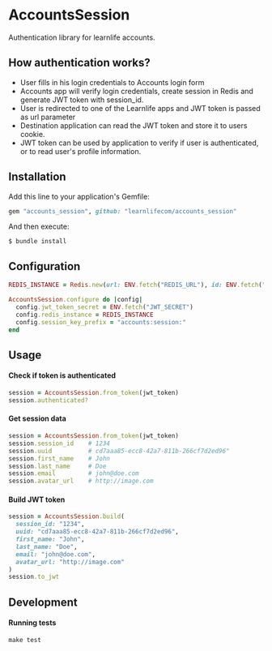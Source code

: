 # AccountsSession

Authentication library for learnlife accounts.

## How authentication works?

- User fills in his login credentials to Accounts login form
- Accounts app will verify login credentials, create session in Redis and generate JWT token with session_id.
- User is redirected to one of the Learnlife apps and JWT token is passed as url parameter
- Destination application can read the JWT token and store it to users cookie.
- JWT token can be used by application to verify if user is authenticated, or to read user's profile information.


## Installation

Add this line to your application's Gemfile:

```ruby
gem "accounts_session", github: "learnlifecom/accounts_session"
```

And then execute:

    $ bundle install


## Configuration

```ruby
REDIS_INSTANCE = Redis.new(url: ENV.fetch("REDIS_URL"), id: ENV.fetch("APP_NAME"))

AccountsSession.configure do |config|
  config.jwt_token_secret = ENV.fetch("JWT_SECRET")
  config.redis_instance = REDIS_INSTANCE
  config.session_key_prefix = "accounts:session:"
end
```

## Usage

#### Check if token is authenticated
```ruby
session = AccountsSession.from_token(jwt_token)
session.authenticated?
```

#### Get session data
```ruby
session = AccountsSession.from_token(jwt_token)
session.session_id    # 1234
session.uuid          # cd7aaa85-ecc8-42a7-811b-266cf7d2ed96"
session.first_name    # John
session.last_name     # Doe
session.email         # john@doe.com
session.avatar_url    # http://image.com
```

#### Build JWT token
```ruby
session = AccountsSession.build(
  session_id: "1234",
  uuid: "cd7aaa85-ecc8-42a7-811b-266cf7d2ed96",
  first_name: "John",
  last_name: "Doe",
  email: "john@doe.com",
  avatar_url: "http://image.com"
)
session.to_jwt
```

## Development
#### Running tests
```
make test
```
